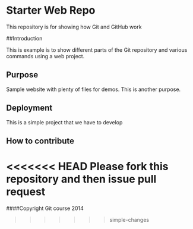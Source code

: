 # Starter Web Repo

This repository is for showing how Git and GitHub work


##Introduction 

This is example is to show different parts of the Git repository and various commands using a web project.

## Purpose

Sample website with plenty of files for demos. 
This is another purpose.
 

## Deployment

This is a simple project that we have to develop

## How to contribute

<<<<<<< HEAD
Please fork this repository and then issue pull request
=======
####Copyright
Git course 2014 
>>>>>>> simple-changes
